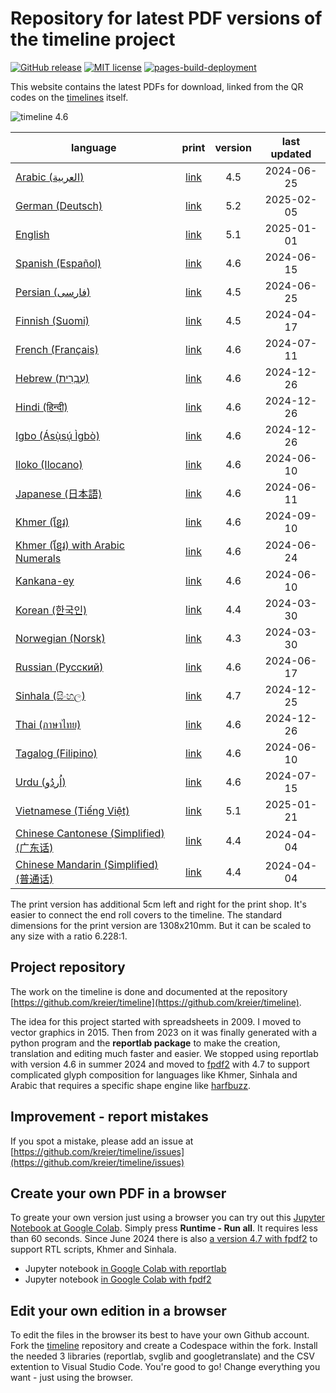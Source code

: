 # Repository for latest PDF versions of the timeline project

[![GitHub release](https://img.shields.io/github/release/timeline24/timeline24.github.io.svg)](https://GitHub.com/timeline24/timeline24.github.io/releases/)
[![MIT license](https://img.shields.io/github/license/timeline24/timeline24.github.io)](https://kreier.mit-license.org/)
[![pages-build-deployment](https://github.com/timeline24/timeline24.github.io/actions/workflows/pages/pages-build-deployment/badge.svg)](https://github.com/timeline24/timeline24.github.io/actions/workflows/pages/pages-build-deployment)

This website contains the latest PDFs for download, linked from the QR codes on the [timelines](https://github.com/kreier/timeline) itself.

![timeline 4.6](https://raw.githubusercontent.com/kreier/timeline/main/docs/timeline20240516_4.6.png)

| language                                                                |                   print                                     | version | last updated |
|-------------------------------------------------------------------------|:-----------------------------------------------------------:|:-------:|:------------:|
| [Arabic (العربية)](https://timeline24.github.io/timeline_ar.pdf)           | [link](https://timeline24.github.io/timeline_ar_print.pdf)  |   4.5   |  2024-06-25  |
| [German (Deutsch)](https://timeline24.github.io/timeline_de.pdf)        | [link](https://timeline24.github.io/timeline_de_print.pdf)  |   5.2   |  2025-02-05  |
| [English](https://timeline24.github.io/timeline_en.pdf)                 | [link](https://timeline24.github.io/timeline_en_print.pdf)  |   5.1   |  2025-01-01  |
| [Spanish (Español)](https://timeline24.github.io/timeline_es.pdf)       | [link](https://timeline24.github.io/timeline_es_print.pdf)  |   4.6   |  2024-06-15  |
| [Persian (فارسی)](https://timeline24.github.io/timeline_fa.pdf)          | [link](https://timeline24.github.io/timeline_fa_print.pdf)  |   4.5   |  2024-06-25  |
| [Finnish (Suomi)](https://timeline24.github.io/timeline_fi.pdf)         | [link](https://timeline24.github.io/timeline_fi_print.pdf)  |   4.5   |  2024-04-17  |
| [French (Français)](https://timeline24.github.io/timeline_fr.pdf)       | [link](https://timeline24.github.io/timeline_fr_print.pdf)  |   4.6   |  2024-07-11  |
| [Hebrew (עִבְרִית)](https://timeline24.github.io/timeline_he.pdf)          | [link](https://timeline24.github.io/timeline_he_print.pdf)  |  4.6    |  2024-12-26  |
| [Hindi (हिन्दी)](https://timeline24.github.io/timeline_hi.pdf)            |  [link](https://timeline24.github.io/timeline_hi_print.pdf)  |  4.6    |  2024-12-26  |
| [Igbo (Ásụ̀sụ́ Ìgbò)](https://timeline24.github.io/timeline_ig.pdf)       | [link](https://timeline24.github.io/timeline_ig_print.pdf)  |   4.6   |  2024-12-26  |
| [Iloko (Ilocano)](https://timeline24.github.io/timeline_ilo.pdf)        | [link](https://timeline24.github.io/timeline_ilo_print.pdf) |   4.6   |  2024-06-10  |
| [Japanese (日本語)](https://timeline24.github.io/timeline_ja.pdf)        | [link](https://timeline24.github.io/timeline_ja_print.pdf)  |   4.6   |  2024-06-11  |
| [Khmer (ខ្មែរ)](https://timeline24.github.io/timeline_km.pdf)             | [link](https://timeline24.github.io/timeline_km_print.pdf)  |   4.6   |  2024-09-10  |
| [Khmer (ខ្មែរ) with Arabic Numerals](https://timeline24.github.io/timeline_kman.pdf)  | [link](https://timeline24.github.io/timeline_kman_print.pdf) |   4.6   |  2024-06-24  |
| [Kankana-ey](https://timeline24.github.io/timeline_kne.pdf)             | [link](https://timeline24.github.io/timeline_kne_print.pdf) |   4.6   |  2024-06-10  |
| [Korean (한국인)](https://timeline24.github.io/timeline_ko.pdf)          | [link](https://timeline24.github.io/timeline_ko_print.pdf)  |   4.4   |  2024-03-30  |
| [Norwegian (Norsk)](https://timeline24.github.io/timeline_no.pdf)       | [link](https://timeline24.github.io/timeline_no_print.pdf)  |   4.3   |  2024-03-30  |
| [Russian (Русский)](https://timeline24.github.io/timeline_ru.pdf)       | [link](https://timeline24.github.io/timeline_ru_print.pdf)  |   4.6   |  2024-06-17  |
| [Sinhala (සිංහල)](https://timeline24.github.io/timeline_si.pdf)         | [link](https://timeline24.github.io/timeline_si_print.pdf)  |   4.7   |  2024-12-25  |
| [Thai (ภาษาไทย)](https://timeline24.github.io/timeline_th.pdf)          | [link](https://timeline24.github.io/timeline_th_print.pdf)  |   4.6   |  2024-12-26  |
| [Tagalog (Filipino)](https://timeline24.github.io/timeline_tl.pdf)      | [link](https://timeline24.github.io/timeline_tl_print.pdf)  |   4.6   |  2024-06-10  |
| [Urdu (اُردُو)](https://timeline24.github.io/timeline_ur.pdf)              | [link](https://timeline24.github.io/timeline_ur_print.pdf)  |   4.6   |  2024-07-15  |
| [Vietnamese (Tiếng Việt)](https://timeline24.github.io/timeline_vi.pdf) | [link](https://timeline24.github.io/timeline_vi_print.pdf)  |   5.1   |  2025-01-21  |
| [Chinese Cantonese (Simplified)  (广东话)](https://timeline24.github.io/timeline_yue.pdf) | [link](https://timeline24.github.io/timeline_yue_print.pdf)  | 4.4 | 2024-04-04 |
| [Chinese Mandarin (Simplified) (普通话)](https://timeline24.github.io/timeline_zh.pdf) | [link](https://timeline24.github.io/timeline_zh_print.pdf)      | 4.4 | 2024-04-04 |

The print version has additional 5cm left and right for the print shop. It's easier to connect the end roll covers to the timeline. The standard dimensions for the print version are 1308x210mm. But it can be scaled to any size with a ratio 6.228:1. 

## Project repository

The work on the timeline is done and documented at the repository [https://github.com/kreier/timeline](https://github.com/kreier/timeline).

The idea for this project started with spreadsheets in 2009. I moved to vector graphics in 2015. Then from 2023 on it was finally generated with a python program and the __reportlab package__ to make the creation, translation and editing much faster and easier. We stopped using reportlab with version 4.6 in summer 2024 and moved to [fpdf2](https://py-pdf.github.io/fpdf2/index.html) with 4.7 to support complicated glyph composition for languages like Khmer, Sinhala and Arabic that requires a specific shape engine like [harfbuzz](https://github.com/harfbuzz/harfbuzz).

## Improvement - report mistakes

If you spot a mistake, please add an issue at [https://github.com/kreier/timeline/issues](https://github.com/kreier/timeline/issues)

## Create your own PDF in a browser

To greate your own version just using a browser you can try out this [Jupyter Notebook at Google Colab](https://colab.research.google.com/drive/1G0z6jKIs_B_Md_y6Wen108Keo5WazalZ?usp=sharing). Simply press __Runtime - Run all__. It requires less than 60 seconds. Since June 2024 there is also [a version 4.7 with fpdf2](https://colab.research.google.com/drive/1WbLz2Gz775j0bSFPHdQihAkub3wltAof?usp=sharing) to support RTL scripts, Khmer and Sinhala.

- Jupyter notebook [in Google Colab with reportlab](https://colab.research.google.com/drive/1G0z6jKIs_B_Md_y6Wen108Keo5WazalZ?usp=sharing)
- Jupyter notebook [in Google Colab with fpdf2](https://colab.research.google.com/drive/1WbLz2Gz775j0bSFPHdQihAkub3wltAof?usp=sharing)

## Edit your own edition in a browser

To edit the files in the browser its best to have your own Github account. Fork the [timeline](https://github.com/kreier/timeline) repository and create a Codespace within the fork. Install the needed 3 libraries (reportlab, svglib and googletranslate) and the CSV extention to Visual Studio Code. You're good to go! Change everything you want - just using the browser.
